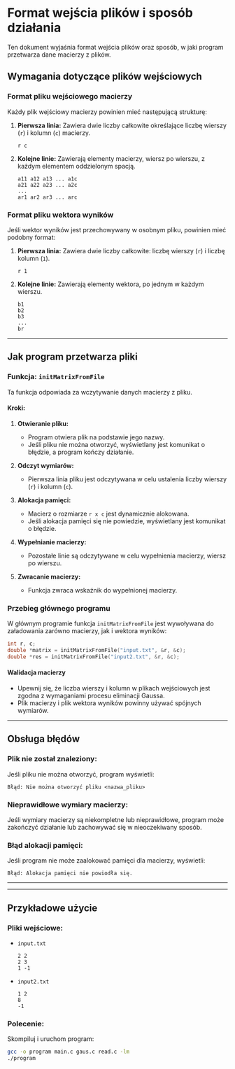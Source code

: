 # Format wejścia plików i sposób działania

Ten dokument wyjaśnia format wejścia plików oraz sposób, w jaki program przetwarza dane macierzy z plików.

## Wymagania dotyczące plików wejściowych

### **Format pliku wejściowego macierzy**
Każdy plik wejściowy macierzy powinien mieć następującą strukturę:

1. **Pierwsza linia:** Zawiera dwie liczby całkowite określające liczbę wierszy (`r`) i kolumn (`c`) macierzy.
   ```
   r c
   ```

2. **Kolejne linie:** Zawierają elementy macierzy, wiersz po wierszu, z każdym elementem oddzielonym spacją.
   ```
   a11 a12 a13 ... a1c
   a21 a22 a23 ... a2c
   ...
   ar1 ar2 ar3 ... arc
   ```

### **Format pliku wektora wyników**
Jeśli wektor wyników jest przechowywany w osobnym pliku, powinien mieć podobny format:

1. **Pierwsza linia:** Zawiera dwie liczby całkowite: liczbę wierszy (`r`) i liczbę kolumn (`1`).
   ```
   r 1
   ```

2. **Kolejne linie:** Zawierają elementy wektora, po jednym w każdym wierszu.
   ```
   b1
   b2
   b3
   ...
   br
   ```

---

## Jak program przetwarza pliki

### **Funkcja: `initMatrixFromFile`**
Ta funkcja odpowiada za wczytywanie danych macierzy z pliku.

#### **Kroki:**
1. **Otwieranie pliku:**
   - Program otwiera plik na podstawie jego nazwy.
   - Jeśli pliku nie można otworzyć, wyświetlany jest komunikat o błędzie, a program kończy działanie.

2. **Odczyt wymiarów:**
   - Pierwsza linia pliku jest odczytywana w celu ustalenia liczby wierszy (`r`) i kolumn (`c`).

3. **Alokacja pamięci:**
   - Macierz o rozmiarze `r x c` jest dynamicznie alokowana.
   - Jeśli alokacja pamięci się nie powiedzie, wyświetlany jest komunikat o błędzie.

4. **Wypełnianie macierzy:**
   - Pozostałe linie są odczytywane w celu wypełnienia macierzy, wiersz po wierszu.

5. **Zwracanie macierzy:**
   - Funkcja zwraca wskaźnik do wypełnionej macierzy.

### **Przebieg głównego programu**
W głównym programie funkcja `initMatrixFromFile` jest wywoływana do załadowania zarówno macierzy, jak i wektora wyników:

```c
int r, c;
double *matrix = initMatrixFromFile("input.txt", &r, &c);
double *res = initMatrixFromFile("input2.txt", &r, &c);
```

#### **Walidacja macierzy**
- Upewnij się, że liczba wierszy i kolumn w plikach wejściowych jest zgodna z wymaganiami procesu eliminacji Gaussa.
- Plik macierzy i plik wektora wyników powinny używać spójnych wymiarów.

---

## Obsługa błędów

### **Plik nie został znaleziony:**
Jeśli pliku nie można otworzyć, program wyświetli:
```
Błąd: Nie można otworzyć pliku <nazwa_pliku>
```

### **Nieprawidłowe wymiary macierzy:**
Jeśli wymiary macierzy są niekompletne lub nieprawidłowe, program może zakończyć działanie lub zachowywać się w nieoczekiwany sposób.

### **Błąd alokacji pamięci:**
Jeśli program nie może zaalokować pamięci dla macierzy, wyświetli:
```
Błąd: Alokacja pamięci nie powiodła się.
```

---
---

## Przykładowe użycie
### **Pliki wejściowe:**
- `input.txt`
  ```
  2 2
  2 3
  1 -1

  ```
- `input2.txt`
  ```
  1 2
  8
  -1

  ```

### **Polecenie:**
Skompiluj i uruchom program:
```bash
gcc -o program main.c gaus.c read.c -lm
./program
```
